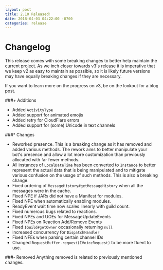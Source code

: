 ```yaml
---
layout: post
title: 2.10 Released!
date: 2018-04-03 04:22:00 -0700
categories: release
---
```

# Changelog
This release comes with some breaking changes to better help maintain the current project. As we inch closer towards
v3's release it is imperative that we keep v2 as easy to maintain as possible, so it is likely future versions may have
equally breaking changes if they are necessary.

If you want to learn more on the progress on v3, be on the lookout for a blog post.

###\+ Additions
* Added `ActivityType`
* Added support for animated emojis
* Added retry for CloudFlare errors
* Added support for (some) Unicode in text channels

###\* Changes
* Reworked presence. This is a breaking change as it has removed and added various methods. The rework aims to better
manipulate your bot's presence and allow a lot more customization than previously allocated with far fewer methods.
* All instances of `LocalDateTime` has been converted to `Instance` to better represent the actual data that is being
manipulated and to mitigate various confusion on the usage of such methods. This is also a breaking change.
* Fixed ordering of `MessageHistory#getMessageHistory` when all the messages were in the cache.
* Fixed NPE if JARs did not have a Manifest for modules.
* Fixed NPE when automatically enabling modules.
* ReadyEvent wait time now scales linearly with guild count.
* Fixed numerous bugs related to reactions.
* Fixed NPEs and UOEs for MessageUpdateEvents
* Fixed NPEs on Reaction Add/Remove Events
* Fixed `IGuild#getOwner` occasionally returning `null`
* Increased concurrency for `DispatchHandler`
* Fixed NFEs when parsing certain channel IDs
* Changed `RequestBuffer.request(IVoiceRequest)` to be more fluent to use.

###\- Removed
Anything removed is related to previously mentioned changes.
